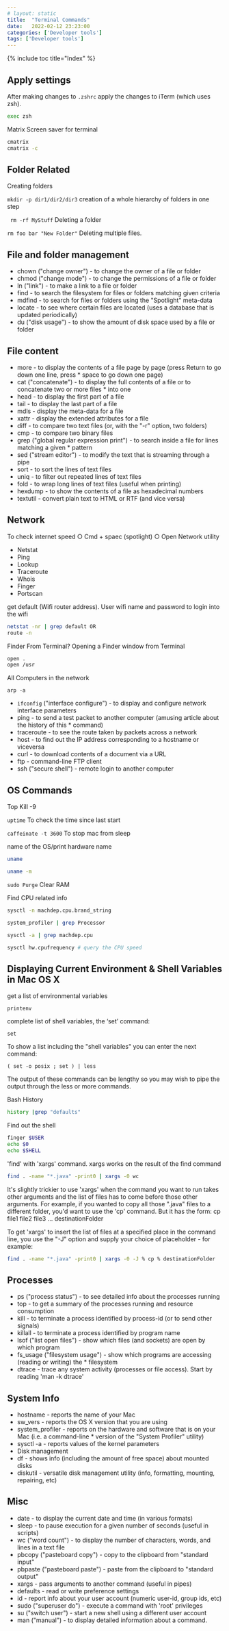 ```yaml
---
# layout: static
title:  "Terminal Commands"
date:   2022-02-12 23:23:00
categories: ['Developer tools']
tags: ['Developer tools']
---
```

{% include toc title="Index" %}


## Apply settings

After making changes to `.zshrc` apply the changes to iTerm (which uses zsh).

```sh
exec zsh
```

Matrix Screen saver for terminal
```sh
cmatrix
cmatrix -c
```

## Folder Related

Creating folders

``` mkdir -p dir1/dir2/dir3 ``` creation of a whole hierarchy of folders in one step

``` rm -rf MyStuff``` Deleting a folder

``` rm foo bar "New Folder" ``` Deleting multiple files. 

## File and folder management

* chown ("change owner") - to change the owner of a file or folder
* chmod ("change mode") - to change the permissions of a file or folder
* ln ("link") - to make a link to a file or folder
* find - to search the filesystem for files or folders matching given criteria
* mdfind - to search for files or folders using the "Spotlight" meta-data
* locate - to see where certain files are located (uses a database that is updated periodically)
* du ("disk usage") - to show the amount of disk space used by a file or folder

## File content
* more - to display the contents of a file page by page (press Return to go down one line, press * space to go down one page)
* cat ("concatenate") - to display the full contents of a file or to concatenate two or more files * into one
* head - to display the first part of a file
* tail - to display the last part of a file
* mdls - display the meta-data for a file
* xattr - display the extended attributes for a file
* diff - to compare two text files (or, with the "-r" option, two folders)
* cmp - to compare two binary files
* grep ("global regular expression print") - to search inside a file for lines matching a given * pattern
* sed ("stream editor") - to modify the text that is streaming through a pipe
* sort - to sort the lines of text files
* uniq - to filter out repeated lines of text files
* fold - to wrap long lines of text files (useful when printing)
* hexdump - to show the contents of a file as hexadecimal numbers
* textutil - convert plain text to HTML or RTF (and vice versa)


## Network

To check internet speed
	○ Cmd + spaec (spotlight)
	○ Open Network utility

* Netstat
* Ping
* Lookup
* Traceroute
* Whois
* Finger
* Portscan

get default (Wifi router address). User wifi name and password to login into the wifi
```sh
netstat -nr | grep default OR 
route -n 
```

Finder From Terminal?
Opening a Finder window from Terminal
```sh
open . 
open /usr 
```

All Computers in the network

```
arp -a
```

* ```ifconfig``` ("interface configure") - to display and configure network interface parameters
* ping - to send a test packet to another computer (amusing article about the history of this * command)
* traceroute - to see the route taken by packets across a network
* host - to find out the IP address corresponding to a hostname or viceversa
* curl - to download contents of a document via a URL
* ftp - command-line FTP client
* ssh ("secure shell") - remote login to another computer

## OS Commands
Top
Kill -9

``` uptime ``` To check the time since last start

``` caffeinate -t 3600 ``` To stop mac from sleep

name of the OS/print hardware name

```sh
uname

uname -m
```
``` sudo Purge ``` Clear RAM

Find CPU related info

```sh
sysctl -n machdep.cpu.brand_string

system_profiler | grep Processor

sysctl -a | grep machdep.cpu

sysctl hw.cpufrequency # query the CPU speed
``` 


## Displaying Current Environment & Shell Variables in Mac OS X
get a list of environmental variables
```
printenv
```
complete list of shell variables, the ‘set’ command:
```
set 
```
To show a list including the "shell variables" you can enter the next command:
```
( set -o posix ; set ) | less
```
The output of these commands can be lengthy so you may wish to pipe the output through the less or more commands.

Bash History
```sh
history |grep "defaults"
```
Find out the shell
```sh
finger $USER
echo $0
echo $SHELL
```


'find' with 'xargs' command. xargs works on the result of the find command

```sh
find . -name "*.java" -print0 | xargs -0 wc
```

It's slightly trickier to use 'xargs' when the command you want to run takes other arguments and the list of files has to come before those other arguments. For example, if you wanted to copy all those ".java" files to a different folder, you'd want to use the 'cp' command. But it has the form:
cp file1 file2 file3 ... destinationFolder

To get 'xargs' to insert the list of files at a specified place in the command line, you use the "-J" option and supply your choice of placeholder - for example:
```sh
find . -name "*.java" -print0 | xargs -0 -J % cp % destinationFolder 
```

## Processes
* ps ("process status") - to see detailed info about the processes running
* top - to get a summary of the processes running and resource consumption
* kill - to terminate a process identified by process-id (or to send other signals)
* killall - to terminate a process identified by program name
* lsof ("list open files") - show which files (and sockets) are open by which program
* fs_usage ("filesystem usage") - show which programs are accessing (reading or writing) the * filesystem
* dtrace - trace any system activity (processes or file access). Start by reading 'man -k dtrace'

## System Info
* hostname - reports the name of your Mac
* sw_vers - reports the OS X version that you are using
* system_profiler - reports on the hardware and software that is on your Mac (i.e. a command-line * version of the "System Profiler" utility)
* sysctl -a - reports values of the kernel parameters
* Disk management
* df - shows info (including the amount of free space) about mounted disks
* diskutil - versatile disk management utility (info, formatting, mounting, repairing, etc)

## Misc
* date - to display the current date and time (in various formats)
* sleep - to pause execution for a given number of seconds (useful in scripts)
* wc ("word count") - to display the number of characters, words, and lines in a text file
* pbcopy ("pasteboard copy") - copy to the clipboard from "standard input"
* pbpaste ("pasteboard paste") - paste from the clipboard to "standard output"
* xargs - pass arguments to another command (useful in pipes)
* defaults - read or write preference settings
* id - report info about your user account (numeric user-id, group ids, etc)
* sudo ("superuser do") - execute a command with 'root' privileges
* su ("switch user") - start a new shell using a different user account
* man ("manual") - to display detailed information about a command.